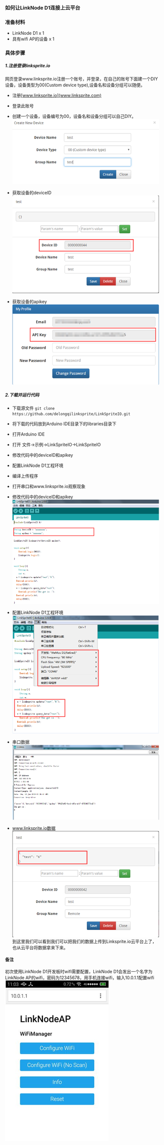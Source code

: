 ### 如何让LinkNode D1连接上云平台


### 准备材料
* LinkNode D1 x 1
* 具有wifi AP的设备 x 1 

### 具体步骤
##### 1.注册登录linksprite.io
网页登录www.linksprite.io注册一个账号，并登录，在自己的账号下面建一个DIY设备，设备类型为00(Custom device type),设备名和设备分组可以随便。

* 注册[www.linksprite.io](www.linksprite.com)
* 登录此账号  
* 创建一个设备，设备编号为00，设备名和设备分组可以自己DIY。 
![](picture/1.png)

* 获取设备的deviceID
![](picture/2.png)

* 获取设备的apikey
![](picture/3.png)

##### 2.下载并运行代码
* 下载源文件
`git clone https://github.com/delongqilinksprite/LinkSpriteIO.git`
* 将下载的代码放到Arduino IDE目录下的libraries目录下
* 打开Arduino IDE 
* 打开 文件->示例->LinkSpriteIO->LinkSpriteIO
* 修改代码中的deviceID和apikey
* 配置LinkNode D1工程环境
* 编译上传程序  
* 打开串口和www.linksprite.io观察现象

* 修改代码中的deviceID和apikey  
![](picture/4.png)  
* 配置LinkNode D1工程环境  
![](picture/5.png)
* 串口数据  
![](picture/8.png)
* www.linksprite.io数据  
![](picture/7.png)  
到这里我们可以看到我们可以把我们的数据上传到Linksprite.io云平台上了，也从云平台将数据拿来下来。
#### 备注
初次使用LinkNode D1开发板时wifi需要配置，LinkNode D1会发出一个名字为LinkNode AP的wifi，密码为12345678，用手机连接wifi，输入10.0.1.1配置wifi  
![](picture/6.png)
